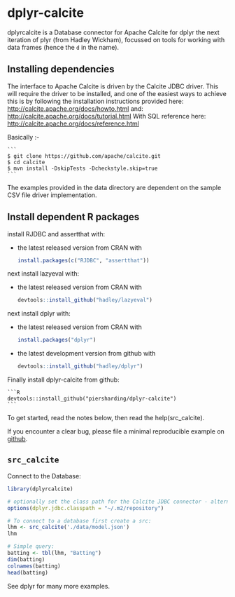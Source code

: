 # dplyr-calcite

dplyrcalcite is a Database connector for Apache Calcite for dplyr the next iteration of plyr (from Hadley Wickham), focussed on tools for working with data frames (hence the `d` in the name).


## Installing dependencies

The interface to Apache Calcite is driven by the Calcite JDBC driver.  This will require the driver to be installed, and one of the easiest ways to achieve this is by following the installation instructions provided here:
 http://calcite.apache.org/docs/howto.html
and:
 http://calcite.apache.org/docs/tutorial.html
With SQL reference here:
 http://calcite.apache.org/docs/reference.html

Basically :-

    ```
    $ git clone https://github.com/apache/calcite.git
    $ cd calcite
    $ mvn install -DskipTests -Dcheckstyle.skip=true
    ```

The examples provided in the data directory are dependent on the sample CSV file driver implementation.

## Install dependent R packages

install RJDBC and assertthat with:

* the latest released version from CRAN with

    ```R
    install.packages(c("RJDBC", "assertthat"))
    ````

next install lazyeval with:

* the latest released version from CRAN with

    ```R
    devtools::install_github("hadley/lazyeval")
    ````

next install dplyr with:

* the latest released version from CRAN with

    ```R
    install.packages("dplyr")
    ````

* the latest development version from github with

    ```R
    devtools::install_github("hadley/dplyr")
    ```

Finally install dplyr-calcite from github:

    ```R
    devtools::install_github("piersharding/dplyr-calcite")
    ```

To get started, read the notes below, then read the help(src_calcite).

If you encounter a clear bug, please file a minimal reproducible example on [github](https://github.com/piersharding/dplyr-calcite/issues).

## `src_calcite`

Connect to the Database:

```R
library(dplyrcalcite)

# optionally set the class path for the Calcite JDBC connector - alternatively use the CLASSPATH environment variable
options(dplyr.jdbc.classpath = "~/.m2/repository")

# To connect to a database first create a src:
lhm <- src_calcite('./data/model.json')
lhm

# Simple query:
batting <- tbl(lhm, "Batting")
dim(batting)
colnames(batting)
head(batting)
```

See dplyr for many more examples.
